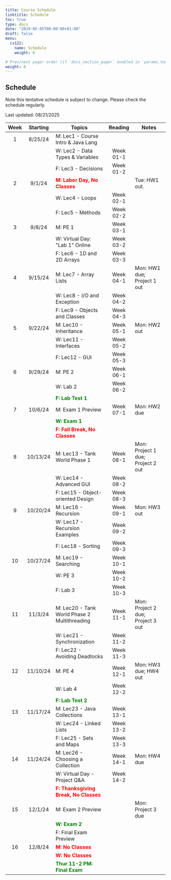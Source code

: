 ```yaml
---
title: Course Schedule
linktitle: Schedule
toc: true
type: docs
date: "2019-05-05T00:00:00+01:00"
draft: false
menu:
  cs122:
    name: Schedule
    weight: 6

# Prev/next pager order (if `docs_section_pager` enabled in `params.toml`)
weight: 6
---
```



## Schedule

Note this tentative schedule is subject to change. Please check the schedule regularly.

Last updated: 08/21/2025

| Week | Starting | Topics |   Reading   | Notes |
|:----:|:--------:|--------|:---------:|-------|
| 1 | 8/25/24 | M: Lec1 - Course Intro & Java Lang | | |
|   |          | W: Lec2 - Data Types & Variables | Week 01-1 | |
|   |          | F: Lec3 - Decisions | Week 01-2 | |
| 2 | 9/1/24 | **<span style="color:red">M: Labor Day, No Classes</span>** | | Tue: HW1 out. |
|   |          | W: Lec4 - Loops | Week 02-1 | |
|   |          | F: Lec5 - Methods | Week 02-2 | |
| 3 | 9/8/24 | M: PE 1 | Week 03-1 | |
|   |          | W: Virtual Day: "Lab 1" Online | Week 03-2 | |
|   |          | F: Lec6 - 1D and 2D Arrays | Week 03-3 | |
| 4 | 9/15/24 | M: Lec7 - Array Lists | Week 04-1 | Mon: HW1 due; Project 1 out |
|   |          | W: Lec8 - I/O and Exception | Week 04-2 | |
|   |          | F: Lec9 - Objects and Classes | Week 04-3 | |
| 5 | 9/22/24 | M: Lec10 - Inheritance | Week 05-1 | Mon: HW2 out |
|   |          | W: Lec11 - Interfaces | Week 05-2 | |
|   |          | F: Lec12 - GUI | Week 05-3 | |
| 6 | 9/29/24 | M: PE 2 | Week 06-1 | |
|   |          | W: Lab 2 | Week 06-2 | |
|   |          | **<span style="color:green">F: Lab Test 1</span>** | | |
| 7 | 10/6/24 | M: Exam 1 Preview | Week 07-1 | Mon: HW2 due |
|   |          | **<span style="color:green">W: Exam 1</span>** | | |
|   |          | **<span style="color:red">F: Fall Break, No Classes</span>** | | |
| 8 | 10/13/24 | M: Lec13 - Tank World Phase 1 | Week 08-1 | Mon: Project 1 due; Project 2 out |
|   |          | W: Lec14 - Advanced GUI | Week 08-2 | |
|   |          | F: Lec15 - Object-oriented Design | Week 08-3 | |
| 9 | 10/20/24 | M: Lec16 - Recursion | Week 09-1 | Mon: HW3 out |
|   |          | W: Lec17 - Recursion Examples | Week 09-2 | |
|   |          | F: Lec18 - Sorting | Week 09-3 | |
| 10 | 10/27/24 | M: Lec19 - Searching | Week 10-1 | |
|    |          | W: PE 3 | Week 10-2 | |
|    |          | F: Lab 3 | Week 10-3 | |
| 11 | 11/3/24 | M: Lec20 - Tank World Phase 2 <br>Multithreading | Week 11-1 | Mon: Project 2 due; Project 3 out |
|    |          | W: Lec21 - Synchronization | Week 11-2 | |
|    |          | F: Lec22 - Avoiding Deadlocks | Week 11-3 | |
| 12 | 11/10/24 | M: PE 4 | Week 12-1 | Mon: HW3 due; HW4 out |
|    |          | W: Lab 4 | Week 12-2 | |
|    |          | **<span style="color:green">F: Lab Test 2</span>** | | |
| 13 | 11/17/24 | M: Lec23 - Java Collections | Week 13-1 | |
|    |          | W: Lec24 - Linked Lists | Week 13-2 | |
|    |          | F: Lec25 - Sets and Maps | Week 13-3 | |
| 14 | 11/24/24 | M: Lec26 - Choosing a Collection | Week 14-1 | Mon: HW4 due |
|    |          | W: Virtual Day - Project Q&A | Week 14-2 | |
|    |          | **<span style="color:red">F: Thanksgiving Break, No Classes</span>** | | |
| 15 | 12/1/24 | M: Exam 2 Preview | | Mon: Project 3 due |
|    |          | **<span style="color:green">W: Exam 2</span>** | | |
|    |          | F: Final Exam Preview | | |
| 16 | 12/8/24 | **<span style="color:red">M: No Classes</span>** | | |
|    |          | **<span style="color:red">W: No Classes</span>** | | |
|    |          | **<span style="color:green">Thur 11-2 PM: Final Exam</span>** | | |
